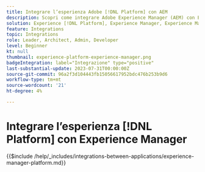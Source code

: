 ```yaml
---
title: Integrare l’esperienza Adobe [!DNL Platform] con AEM
description: Scopri come integrare Adobe Experience Manager (AEM) con Experience [!DNL Platform].
solution: Experience [!DNL Platform], Experience Manager, Experience Manager Sites
feature: Integrations
topic: Integrations
role: Leader, Architect, Admin, Developer
level: Beginner
kt: null
thumbnail: experience-platform-experience-manager.png
badgeIntegration: label="Integrazione" type="positive"
last-substantial-update: 2023-07-31T00:00:00Z
source-git-commit: 96a2f3d104443fb15056617952bdc476b253b9d6
workflow-type: tm+mt
source-wordcount: '21'
ht-degree: 4%

---
```



# Integrare l’esperienza [!DNL Platform] con Experience Manager

{{$include /help/_includes/integrations-between-applications/experience-manager-platform.md}}
